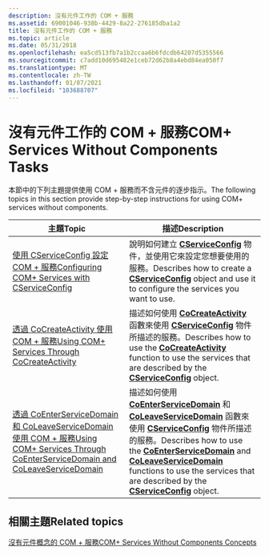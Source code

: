 ```yaml
---
description: 沒有元件工作的 COM + 服務
ms.assetid: 69001046-938b-4429-8a22-276185dba1a2
title: 沒有元件工作的 COM + 服務
ms.topic: article
ms.date: 05/31/2018
ms.openlocfilehash: ea5cd513fb7a1b2ccaa6b6fdcdb64207d5355566
ms.sourcegitcommit: c7add10d695482e1ceb72d62b8a4ebd84ea050f7
ms.translationtype: MT
ms.contentlocale: zh-TW
ms.lasthandoff: 01/07/2021
ms.locfileid: "103688707"
---
```

# <a name="com-services-without-components-tasks"></a><span data-ttu-id="c94f2-103">沒有元件工作的 COM + 服務</span><span class="sxs-lookup"><span data-stu-id="c94f2-103">COM+ Services Without Components Tasks</span></span>

<span data-ttu-id="c94f2-104">本節中的下列主題提供使用 COM + 服務而不含元件的逐步指示。</span><span class="sxs-lookup"><span data-stu-id="c94f2-104">The following topics in this section provide step-by-step instructions for using COM+ services without components.</span></span>



| <span data-ttu-id="c94f2-105">主題</span><span class="sxs-lookup"><span data-stu-id="c94f2-105">Topic</span></span>                                                                                                                                                                 | <span data-ttu-id="c94f2-106">描述</span><span class="sxs-lookup"><span data-stu-id="c94f2-106">Description</span></span>                                                                                                                                                                                                                                                |
|-----------------------------------------------------------------------------------------------------------------------------------------------------------------------|------------------------------------------------------------------------------------------------------------------------------------------------------------------------------------------------------------------------------------------------------------|
| [<span data-ttu-id="c94f2-107">使用 CServiceConfig 設定 COM + 服務</span><span class="sxs-lookup"><span data-stu-id="c94f2-107">Configuring COM+ Services with CServiceConfig</span></span>](configuring-com--services-with-cserviceconfig.md)<br/>                                                         | <span data-ttu-id="c94f2-108">說明如何建立 [**CServiceConfig**](cserviceconfig.md) 物件，並使用它來設定您想要使用的服務。</span><span class="sxs-lookup"><span data-stu-id="c94f2-108">Describes how to create a [**CServiceConfig**](cserviceconfig.md) object and use it to configure the services you want to use.</span></span><br/>                                                                                                                 |
| [<span data-ttu-id="c94f2-109">透過 CoCreateActivity 使用 COM + 服務</span><span class="sxs-lookup"><span data-stu-id="c94f2-109">Using COM+ Services Through CoCreateActivity</span></span>](using-com--services-through-cocreateactivity.md)<br/>                                                           | <span data-ttu-id="c94f2-110">描述如何使用 [**CoCreateActivity**](/windows/desktop/api/ComSvcs/nf-comsvcs-cocreateactivity) 函數來使用 [**CServiceConfig**](cserviceconfig.md) 物件所描述的服務。</span><span class="sxs-lookup"><span data-stu-id="c94f2-110">Describes how to use the [**CoCreateActivity**](/windows/desktop/api/ComSvcs/nf-comsvcs-cocreateactivity) function to use the services that are described by the [**CServiceConfig**](cserviceconfig.md) object.</span></span><br/>                                                                   |
| [<span data-ttu-id="c94f2-111">透過 CoEnterServiceDomain 和 CoLeaveServiceDomain 使用 COM + 服務</span><span class="sxs-lookup"><span data-stu-id="c94f2-111">Using COM+ Services Through CoEnterServiceDomain and CoLeaveServiceDomain</span></span>](using-com--services-through-coenterservicedomain-and-coleaveservicedomain.md)<br/> | <span data-ttu-id="c94f2-112">描述如何使用 [**CoEnterServiceDomain**](/windows/desktop/api/ComSvcs/nf-comsvcs-coenterservicedomain) 和 [**CoLeaveServiceDomain**](/windows/desktop/api/ComSvcs/nf-comsvcs-coleaveservicedomain) 函數來使用 [**CServiceConfig**](cserviceconfig.md) 物件所描述的服務。</span><span class="sxs-lookup"><span data-stu-id="c94f2-112">Describes how to use the [**CoEnterServiceDomain**](/windows/desktop/api/ComSvcs/nf-comsvcs-coenterservicedomain) and [**CoLeaveServiceDomain**](/windows/desktop/api/ComSvcs/nf-comsvcs-coleaveservicedomain) functions to use the services that are described by the [**CServiceConfig**](cserviceconfig.md) object.</span></span><br/> |



 

## <a name="related-topics"></a><span data-ttu-id="c94f2-113">相關主題</span><span class="sxs-lookup"><span data-stu-id="c94f2-113">Related topics</span></span>

<dl> <dt>

[<span data-ttu-id="c94f2-114">沒有元件概念的 COM + 服務</span><span class="sxs-lookup"><span data-stu-id="c94f2-114">COM+ Services Without Components Concepts</span></span>](com--services-without-components-concepts.md)
</dt> </dl>

 

 




